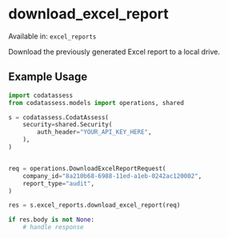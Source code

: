 # download_excel_report
Available in: `excel_reports`

Download the previously generated Excel report to a local drive.

## Example Usage
```python
import codatassess
from codatassess.models import operations, shared

s = codatassess.CodatAssess(
    security=shared.Security(
        auth_header="YOUR_API_KEY_HERE",
    ),
)


req = operations.DownloadExcelReportRequest(
    company_id="8a210b68-6988-11ed-a1eb-0242ac120002",
    report_type="audit",
)

res = s.excel_reports.download_excel_report(req)

if res.body is not None:
    # handle response
```